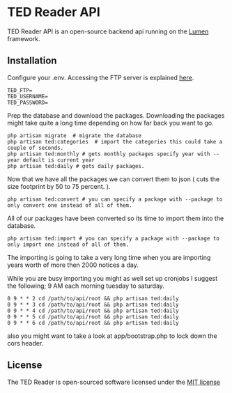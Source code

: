 # TED Reader API

TED Reader API is an open-source backend api running on the [Lumen](http://lumen.laravel.com/docs) framework.

## Installation

Configure your .env. Accessing the FTP server is explained [here](http://ted.europa.eu/TED/misc/legalNotice.do).

    TED_FTP=
    TED_USERNAME=
    TED_PASSWORD=

Prep the database and download the packages.
Downloading the packages might take quite a long time depending on how far back you want to go. 

    php artisan migrate  # migrate the database 
    php artisan ted:categories  # import the categories this could take a couple of seconds.
    php artisan ted:monthly # gets monthly packages specify year with --year default is current year
    php artisan ted:daily # gets daily packages.
    
Now that we have all the packages we can convert them to json ( cuts the size footprint by 50 to 75 percent. ).

    php artisan ted:convert # you can specify a package with --package to only convert one instead of all of them.

All of our packages have been converted so its time to import them into the database.

    php artisan ted:import # you can specify a package with --package to only import one instead of all of them.

The importing is going to take a very long time when you are importing years worth of more then 2000 notices a day.

While you are busy importing you might as well set up cronjobs I suggest the following; 9 AM each morning tuesday to saturday.

    0 9 * * 2 cd /path/to/api/root && php artisan ted:daily
    0 9 * * 3 cd /path/to/api/root && php artisan ted:daily
    0 9 * * 4 cd /path/to/api/root && php artisan ted:daily
    0 9 * * 5 cd /path/to/api/root && php artisan ted:daily
    0 9 * * 6 cd /path/to/api/root && php artisan ted:daily

also you might want to take a look at app/bootstrap.php to lock down the cors header.

## License

The TED Reader is open-sourced software licensed under the [MIT license](http://opensource.org/licenses/MIT)
